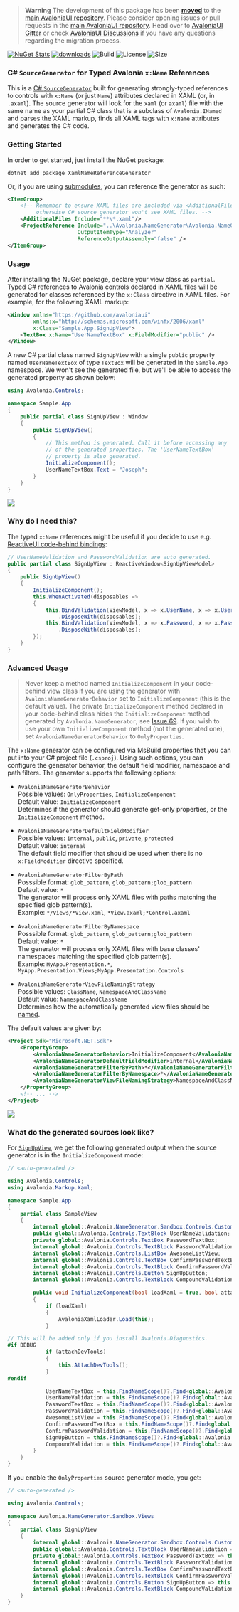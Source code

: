 > **Warning** The development of this package has been [**moved**](https://github.com/AvaloniaUI/Avalonia/pull/10407) to the [main AvaloniaUI repository](https://github.com/avaloniaUI/Avalonia). Please consider opening issues or pull requests in the [main AvaloniaUI repository](https://github.com/avaloniaUI/Avalonia). Head over to [AvaloniaUI Gitter](https://gitter.im/AvaloniaUI/Avalonia) or check [AvaloniaUI Discussions](https://github.com/AvaloniaUI/Avalonia/discussions) if you have any questions regarding the migration process.

[![NuGet Stats](https://img.shields.io/nuget/v/XamlNameReferenceGenerator.svg)](https://www.nuget.org/packages/XamlNameReferenceGenerator) [![downloads](https://img.shields.io/nuget/dt/XamlNameReferenceGenerator)](https://www.nuget.org/packages/XamlNameReferenceGenerator) ![Build](https://github.com/avaloniaui/Avalonia.NameGenerator/workflows/Build/badge.svg) ![License](https://img.shields.io/github/license/avaloniaui/Avalonia.NameGenerator.svg) ![Size](https://img.shields.io/github/repo-size/avaloniaui/Avalonia.NameGenerator.svg)

### C# `SourceGenerator` for Typed Avalonia `x:Name` References 

This is a [C# `SourceGenerator`](https://devblogs.microsoft.com/dotnet/introducing-c-source-generators/) built for generating strongly-typed references to controls with `x:Name` (or just `Name`) attributes declared in XAML (or, in `.axaml`). The source generator will look for the `xaml` (or `axaml`) file with the same name as your partial C# class that is a subclass of `Avalonia.INamed` and parses the XAML markup, finds all XAML tags with `x:Name` attributes and generates the C# code.

### Getting Started

In order to get started, just install the NuGet package:

```
dotnet add package XamlNameReferenceGenerator
```

Or, if you are using [submodules](https://git-scm.com/docs/git-submodule), you can reference the generator as such:

```xml
<ItemGroup>
    <!-- Remember to ensure XAML files are included via <AdditionalFiles>,
         otherwise C# source generator won't see XAML files. -->
    <AdditionalFiles Include="**\*.xaml"/>
    <ProjectReference Include="..\Avalonia.NameGenerator\Avalonia.NameGenerator.csproj"
                      OutputItemType="Analyzer"
                      ReferenceOutputAssembly="false" />
</ItemGroup>
```

### Usage

After installing the NuGet package, declare your view class as `partial`. Typed C# references to Avalonia controls declared in XAML files will be generated for classes referenced by the `x:Class` directive in XAML files. For example, for the following XAML markup:

```xml
<Window xmlns="https://github.com/avaloniaui"
        xmlns:x="http://schemas.microsoft.com/winfx/2006/xaml"
        x:Class="Sample.App.SignUpView">
    <TextBox x:Name="UserNameTextBox" x:FieldModifier="public" />
</Window>
```

A new C# partial class named `SignUpView` with a single `public` property named `UserNameTextBox` of type `TextBox` will be generated in the `Sample.App` namespace. We won't see the generated file, but we'll be able to access the generated property as shown below:

```cs
using Avalonia.Controls;

namespace Sample.App
{
    public partial class SignUpView : Window
    {
        public SignUpView()
        {
            // This method is generated. Call it before accessing any
            // of the generated properties. The 'UserNameTextBox'
            // property is also generated.
            InitializeComponent();
            UserNameTextBox.Text = "Joseph";
        }
    }
}
```

<img src="https://hsto.org/getpro/habr/post_images/d9f/4aa/a1e/d9f4aaa1eb450f5dd2fca66631bc16a0.gif" />

### Why do I need this?

The typed `x:Name` references might be useful if you decide to use e.g. [ReactiveUI code-behind bindings](https://www.reactiveui.net/docs/handbook/data-binding/):

```cs
// UserNameValidation and PasswordValidation are auto generated.
public partial class SignUpView : ReactiveWindow<SignUpViewModel>
{
    public SignUpView()
    {
        InitializeComponent();
        this.WhenActivated(disposables =>
        {
            this.BindValidation(ViewModel, x => x.UserName, x => x.UserNameValidation.Text)
                .DisposeWith(disposables);
            this.BindValidation(ViewModel, x => x.Password, x => x.PasswordValidation.Text)
                .DisposeWith(disposables);
        });
    }
}
```

### Advanced Usage

> Never keep a method named `InitializeComponent` in your code-behind view class if you are using the generator with `AvaloniaNameGeneratorBehavior` set to `InitializeComponent` (this is the default value). The private `InitializeComponent` method declared in your code-behind class hides the `InitializeComponent` method generated by `Avalonia.NameGenerator`, see [Issue 69](https://github.com/AvaloniaUI/Avalonia.NameGenerator/issues/69). If you wish to use your own `InitializeComponent` method (not the generated one), set `AvaloniaNameGeneratorBehavior` to `OnlyProperties`.

The `x:Name` generator can be configured via MsBuild properties that you can put into your C# project file (`.csproj`). Using such options, you can configure the generator behavior, the default field modifier, namespace and path filters. The generator supports the following options:

- `AvaloniaNameGeneratorBehavior`  
    Possible values: `OnlyProperties`, `InitializeComponent`  
    Default value: `InitializeComponent`  
    Determines if the generator should generate get-only properties, or the `InitializeComponent` method.

- `AvaloniaNameGeneratorDefaultFieldModifier`  
    Possible values: `internal`, `public`, `private`, `protected`  
    Default value: `internal`  
    The default field modifier that should be used when there is no `x:FieldModifier` directive specified.

- `AvaloniaNameGeneratorFilterByPath`  
    Posssible format: `glob_pattern`, `glob_pattern;glob_pattern`  
    Default value: `*`  
    The generator will process only XAML files with paths matching the specified glob pattern(s).  
    Example: `*/Views/*View.xaml`, `*View.axaml;*Control.axaml`

- `AvaloniaNameGeneratorFilterByNamespace`  
    Posssible format: `glob_pattern`, `glob_pattern;glob_pattern`  
    Default value: `*`  
    The generator will process only XAML files with base classes' namespaces matching the specified glob pattern(s).  
    Example: `MyApp.Presentation.*`, `MyApp.Presentation.Views;MyApp.Presentation.Controls`

- `AvaloniaNameGeneratorViewFileNamingStrategy`  
    Possible values: `ClassName`, `NamespaceAndClassName`  
    Default value: `NamespaceAndClassName`  
    Determines how the automatically generated view files should be [named](https://github.com/AvaloniaUI/Avalonia.NameGenerator/issues/92).

The default values are given by:

```xml
<Project Sdk="Microsoft.NET.Sdk">
    <PropertyGroup>
        <AvaloniaNameGeneratorBehavior>InitializeComponent</AvaloniaNameGeneratorBehavior>
        <AvaloniaNameGeneratorDefaultFieldModifier>internal</AvaloniaNameGeneratorDefaultFieldModifier>
        <AvaloniaNameGeneratorFilterByPath>*</AvaloniaNameGeneratorFilterByPath>
        <AvaloniaNameGeneratorFilterByNamespace>*</AvaloniaNameGeneratorFilterByNamespace>
        <AvaloniaNameGeneratorViewFileNamingStrategy>NamespaceAndClassName</AvaloniaNameGeneratorViewFileNamingStrategy>
    </PropertyGroup>
    <!-- ... -->
</Project>
```

![](https://user-images.githubusercontent.com/6759207/107812261-7ddfea00-6d80-11eb-9c7e-67bf95d0f0d4.gif)

### What do the generated sources look like?

For [`SignUpView`](https://github.com/avaloniaui/Avalonia.NameGenerator/blob/main/src/Avalonia.NameGenerator.Sandbox/Views/SignUpView.xaml), we get the following generated output when the source generator is in the `InitializeComponent` mode:

```cs
// <auto-generated />

using Avalonia.Controls;
using Avalonia.Markup.Xaml;

namespace Sample.App
{
    partial class SampleView
    {
        internal global::Avalonia.NameGenerator.Sandbox.Controls.CustomTextBox UserNameTextBox;
        public global::Avalonia.Controls.TextBlock UserNameValidation;
        private global::Avalonia.Controls.TextBox PasswordTextBox;
        internal global::Avalonia.Controls.TextBlock PasswordValidation;
        internal global::Avalonia.Controls.ListBox AwesomeListView;
        internal global::Avalonia.Controls.TextBox ConfirmPasswordTextBox;
        internal global::Avalonia.Controls.TextBlock ConfirmPasswordValidation;
        internal global::Avalonia.Controls.Button SignUpButton;
        internal global::Avalonia.Controls.TextBlock CompoundValidation;

        public void InitializeComponent(bool loadXaml = true, bool attachDevTools = true)
        {
            if (loadXaml)
            {
                AvaloniaXamlLoader.Load(this);
            }

// This will be added only if you install Avalonia.Diagnostics.
#if DEBUG
            if (attachDevTools)
            {
                this.AttachDevTools();
            } 
#endif

            UserNameTextBox = this.FindNameScope()?.Find<global::Avalonia.NameGenerator.Sandbox.Controls.CustomTextBox>("UserNameTextBox");
            UserNameValidation = this.FindNameScope()?.Find<global::Avalonia.Controls.TextBlock>("UserNameValidation");
            PasswordTextBox = this.FindNameScope()?.Find<global::Avalonia.Controls.TextBox>("PasswordTextBox");
            PasswordValidation = this.FindNameScope()?.Find<global::Avalonia.Controls.TextBlock>("PasswordValidation");
            AwesomeListView = this.FindNameScope()?.Find<global::Avalonia.Controls.ListBox>("AwesomeListView");
            ConfirmPasswordTextBox = this.FindNameScope()?.Find<global::Avalonia.Controls.TextBox>("ConfirmPasswordTextBox");
            ConfirmPasswordValidation = this.FindNameScope()?.Find<global::Avalonia.Controls.TextBlock>("ConfirmPasswordValidation");
            SignUpButton = this.FindNameScope()?.Find<global::Avalonia.Controls.Button>("SignUpButton");
            CompoundValidation = this.FindNameScope()?.Find<global::Avalonia.Controls.TextBlock>("CompoundValidation");
        }
    }
}
```

If you enable the `OnlyProperties` source generator mode, you get:

```cs
// <auto-generated />

using Avalonia.Controls;

namespace Avalonia.NameGenerator.Sandbox.Views
{
    partial class SignUpView
    {
        internal global::Avalonia.NameGenerator.Sandbox.Controls.CustomTextBox UserNameTextBox => this.FindNameScope()?.Find<global::Avalonia.NameGenerator.Sandbox.Controls.CustomTextBox>("UserNameTextBox");
        public global::Avalonia.Controls.TextBlock UserNameValidation => this.FindNameScope()?.Find<global::Avalonia.Controls.TextBlock>("UserNameValidation");
        private global::Avalonia.Controls.TextBox PasswordTextBox => this.FindNameScope()?.Find<global::Avalonia.Controls.TextBox>("PasswordTextBox");
        internal global::Avalonia.Controls.TextBlock PasswordValidation => this.FindNameScope()?.Find<global::Avalonia.Controls.TextBlock>("PasswordValidation");
        internal global::Avalonia.Controls.TextBox ConfirmPasswordTextBox => this.FindNameScope()?.Find<global::Avalonia.Controls.TextBox>("ConfirmPasswordTextBox");
        internal global::Avalonia.Controls.TextBlock ConfirmPasswordValidation => this.FindNameScope()?.Find<global::Avalonia.Controls.TextBlock>("ConfirmPasswordValidation");
        internal global::Avalonia.Controls.Button SignUpButton => this.FindNameScope()?.Find<global::Avalonia.Controls.Button>("SignUpButton");
        internal global::Avalonia.Controls.TextBlock CompoundValidation => this.FindNameScope()?.Find<global::Avalonia.Controls.TextBlock>("CompoundValidation");
    }
}
```
